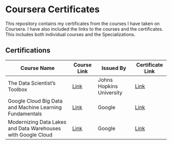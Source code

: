 # Coursera Certificates

This repository contains my certificates from the courses I have taken on Coursera. I have also included the links to the courses and the certificates. This includes both individual courses and the Specializations.

## Certifications

| Course Name | Course Link | Issued By | Certificate Link |
| --- | --- | --- | --- |
| The Data Scientist’s Toolbox | [Link](https://www.coursera.org/specializations/jhu-data-science) | Johns Hopkins University | [Link](https://coursera.org/share/24ed2275fd1646c5c742da3acc19cf77) |
| Google Cloud Big Data and Machine Learning Fundamentals | [Link](https://in.coursera.org/specializations/gcp-data-machine-learning) |  Google | [Link](https://www.coursera.org/account/accomplishments/verify/WYLD98L8YS24) |
| Modernizing Data Lakes and Data Warehouses with Google Cloud | [Link](https://www.coursera.org/learn/data-lakes-data-warehouses-gcp/home/week/1) |  Google | [Link](https://coursera.org/share/2a889dcf69bbc219d4a417b2e37f4bda) |
